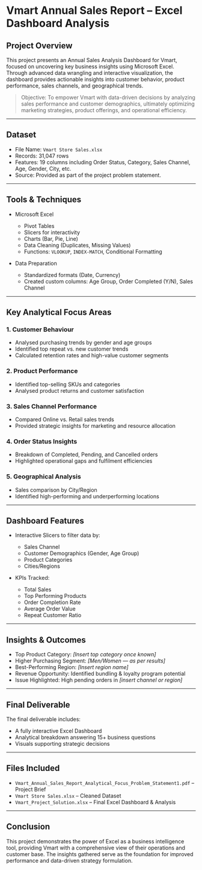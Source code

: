 # Vmart Annual Sales Report – Excel Dashboard Analysis

## Project Overview

This project presents an Annual Sales Analysis Dashboard for Vmart, focused on uncovering key business insights using Microsoft Excel. Through advanced data wrangling and interactive visualization, the dashboard provides actionable insights into customer behavior, product performance, sales channels, and geographical trends.

> Objective: To empower Vmart with data-driven decisions by analyzing sales performance and customer demographics, ultimately optimizing marketing strategies, product offerings, and operational efficiency.

---

## Dataset

- File Name: `Vmart Store Sales.xlsx`
- Records: 31,047 rows  
- Features: 19 columns including Order Status, Category, Sales Channel, Age, Gender, City, etc.  
- Source: Provided as part of the project problem statement.

---

## Tools & Techniques

- Microsoft Excel
  - Pivot Tables  
  - Slicers for interactivity  
  - Charts (Bar, Pie, Line)  
  - Data Cleaning (Duplicates, Missing Values)  
  - Functions: `VLOOKUP`, `INDEX-MATCH`, Conditional Formatting  

- Data Preparation
  - Standardized formats (Date, Currency)  
  - Created custom columns: Age Group, Order Completed (Y/N), Sales Channel

---

## Key Analytical Focus Areas

### 1. Customer Behaviour
- Analysed purchasing trends by gender and age groups
- Identified top repeat vs. new customer trends
- Calculated retention rates and high-value customer segments

### 2. Product Performance
- Identified top-selling SKUs and categories
- Analysed product returns and customer satisfaction

### 3. Sales Channel Performance
- Compared Online vs. Retail sales trends
- Provided strategic insights for marketing and resource allocation

### 4. Order Status Insights
- Breakdown of Completed, Pending, and Cancelled orders
- Highlighted operational gaps and fulfilment efficiencies

### 5. Geographical Analysis
- Sales comparison by City/Region
- Identified high-performing and underperforming locations

---

## Dashboard Features

- Interactive Slicers to filter data by:
  - Sales Channel  
  - Customer Demographics (Gender, Age Group)  
  - Product Categories  
  - Cities/Regions

- KPIs Tracked:
  - Total Sales  
  - Top Performing Products  
  - Order Completion Rate  
  - Average Order Value  
  - Repeat Customer Ratio

---

## Insights & Outcomes

- Top Product Category: _[Insert top category once known]_  
- Higher Purchasing Segment: _[Men/Women — as per results]_  
- Best-Performing Region: _[Insert region name]_  
- Revenue Opportunity: Identified bundling & loyalty program potential  
- Issue Highlighted: High pending orders in _[insert channel or region]_

---

## Final Deliverable

The final deliverable includes:
- A fully interactive Excel Dashboard  
- Analytical breakdown answering 15+ business questions  
- Visuals supporting strategic decisions

---

## Files Included

- `Vmart_Annual_Sales_Report_Analytical_Focus_Problem_Statement1.pdf` – Project Brief  
- `Vmart Store Sales.xlsx` – Cleaned Dataset  
- `Vmart_Project_Solution.xlsx` – Final Excel Dashboard & Analysis

---

## Conclusion

This project demonstrates the power of Excel as a business intelligence tool, providing Vmart with a comprehensive view of their operations and customer base. The insights gathered serve as the foundation for improved performance and data-driven strategy formulation.
